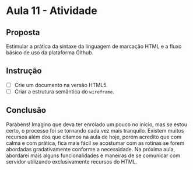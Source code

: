 # Aula 11 - Atividade

## Proposta

Estimular a prática da sintaxe da linguagem de marcação HTML e a fluxo básico de uso da plataforma Github.

## Instrução

- [ ] Crie um documento na versão HTML5.
- [ ] Criar a estrutura semântica do `wireframe`.
 
## Conclusão

Parabéns! Imagino que deva ter enrolado um pouco no início, mas se estou certo, o processo foi se tornando cada vez mais tranquilo. Existem muitos recursos além dos que citamos na aula de hoje, porém acredito que com calma e com prática, fica mais fácil se acostumar com as rotinas se forem abordadas gradativamente conforme a necessidade. Na próxima aula, abordarei mais alguns funcionalidades e maneiras de se comunicar com servidor utilizando exclusivamente recursos do HTML.